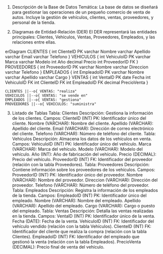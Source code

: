 1. Descripción de la Base de Datos
Temática:
La base de datos se diseñará para gestionar las operaciones de un pequeño comercio de venta de autos. Incluye la gestión de vehículos, clientes, ventas, proveedores, y personal de la tienda.

2. Diagramas de Entidad-Relación (DER)
El DER representará las entidades principales: Clientes, Vehículos, Ventas, Proveedores, Empleados, y las relaciones entre ellas.

erDiagram
    CLIENTES {
        int ClienteID PK
        varchar Nombre
        varchar Apellido
        varchar Email
        varchar Telefono
    }
    VEHICULOS {
        int VehiculoID PK
        varchar Marca
        varchar Modelo
        int Año
        decimal Precio
        int ProveedorID FK
    }
    PROVEEDORES {
        int ProveedorID PK
        varchar Nombre
        varchar Direccion
        varchar Telefono
    }
    EMPLEADOS {
        int EmpleadoID PK
        varchar Nombre
        varchar Apellido
        varchar Cargo
    }
    VENTAS {
        int VentaID PK
        date Fecha
        int VehiculoID FK
        int ClienteID FK
        int EmpleadoID FK
        decimal PrecioVenta
    }

    CLIENTES ||--o{ VENTAS: "realiza"
    VEHICULOS ||--o{ VENTAS: "se vende en"
    EMPLEADOS ||--o{ VENTAS: "gestiona"
    PROVEEDORES ||--o{ VEHICULOS: "suministra"

3. Listado de Tablas
    Tabla: Clientes
    Descripción: Gestiona la información de los clientes.
    Campos:
    ClienteID (INT) PK: Identificador único del cliente.
    Nombre (VARCHAR): Nombre del cliente.
    Apellido (VARCHAR): Apellido del cliente.
    Email (VARCHAR): Dirección de correo electrónico del cliente.
    Telefono (VARCHAR): Número de teléfono del cliente.
    Tabla: Vehículos
    Descripción: Almacena los datos de los vehículos en venta.
    Campos:
    VehiculoID (INT) PK: Identificador único del vehículo.
    Marca (VARCHAR): Marca del vehículo.
    Modelo (VARCHAR): Modelo del vehículo.
    Año (INT): Año de fabricación del vehículo.
    Precio (DECIMAL): Precio del vehículo.
    ProveedorID (INT) FK: Identificador del proveedor (relación con la tabla Proveedores).
    Tabla: Proveedores
    Descripción: Contiene información sobre los proveedores de los vehículos.
    Campos:
    ProveedorID (INT) PK: Identificador único del proveedor.
    Nombre (VARCHAR): Nombre del proveedor.
    Direccion (VARCHAR): Dirección del proveedor.
    Telefono (VARCHAR): Número de teléfono del proveedor.
    Tabla: Empleados
    Descripción: Registra la información de los empleados de la tienda.
    Campos:
    EmpleadoID (INT) PK: Identificador único del empleado.
    Nombre (VARCHAR): Nombre del empleado.
    Apellido (VARCHAR): Apellido del empleado.
    Cargo (VARCHAR): Cargo o puesto del empleado.
    Tabla: Ventas
    Descripción: Detalla las ventas realizadas en la tienda.
    Campos:
    VentaID (INT) PK: Identificador único de la venta.
    Fecha (DATE): Fecha de la venta.
    VehiculoID (INT) FK: Identificador del vehículo vendido (relación con la tabla Vehículos).
    ClienteID (INT) FK: Identificador del cliente que realiza la compra (relación con la tabla Clientes).
    EmpleadoID (INT) FK: Identificador del empleado que gestionó la venta (relación con la tabla Empleados).
    PrecioVenta (DECIMAL): Precio final de venta del vehículo.
